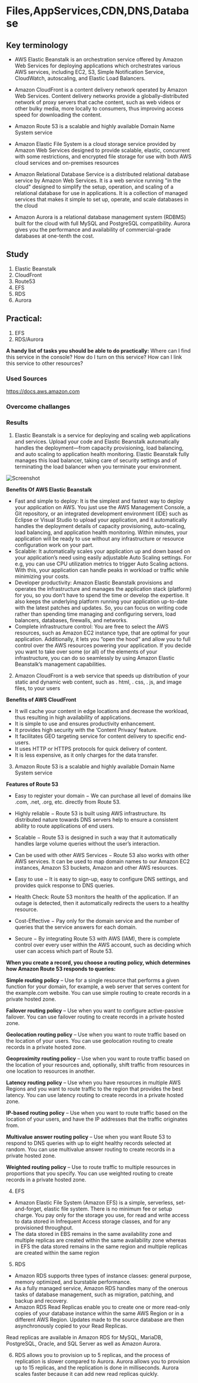 # Files,AppServices,CDN,DNS,Database



## Key terminology

* AWS Elastic Beanstalk is an orchestration service offered by Amazon Web Services for deploying applications which orchestrates various AWS services, including EC2, S3, Simple Notification Service, CloudWatch, autoscaling, and Elastic Load Balancers.

* Amazon CloudFront is a content delivery network operated by Amazon Web Services. Content delivery networks provide a globally-distributed network of proxy servers that cache content, such as web videos or other bulky media, more locally to consumers, thus improving access speed for downloading the content.

* Amazon Route 53 is a scalable and highly available Domain Name System service

* Amazon Elastic File System is a cloud storage service provided by Amazon Web Services designed to provide scalable, elastic, concurrent with some restrictions, and encrypted file storage for use with both AWS cloud services and on-premises resources

* Amazon Relational Database Service is a distributed relational database service by Amazon Web Services. It is a web service running "in the cloud" designed to simplify the setup, operation, and scaling of a relational database for use in applications. It is a collection of managed services that makes it simple to set up, operate, and scale databases in the cloud

* Amazon Aurora is a relational database management system (RDBMS) built for the cloud with full MySQL and PostgreSQL compatibility. Aurora gives you the performance and availability of commercial-grade databases at one-tenth the cost.

## Study

1. Elastic Beanstalk
2. CloudFront
3. Route53
4. EFS	
5. RDS
6. Aurora

## Practical:

1. EFS	
2. RDS/Aurora

**A handy list of tasks you should be able to do practically:**
Where can I find this service in the console?
How do I turn on this service?
How can I link this service to other resources?

### Used Sources

https://docs.aws.amazon.com

### Overcome challanges

### Results 

1. Elastic Beanstalk is a service for deploying and scaling web applications and services. Upload your code and Elastic Beanstalk automatically handles the deployment—from capacity provisioning, load balancing, and auto scaling to application health monitoring.
Elastic Beanstalk fully manages this load balancer, taking care of security settings and of terminating the load balancer when you terminate your environment.

![Screenshot](https://github.com/Techgrounds-Cloud-9/cloud-9-elenageller/blob/main/00_includes/AWS%20week2/aws13-01.jpeg)

**Benefits Of AWS Elastic Beanstalk**

* Fast and simple to deploy: It is the simplest and fastest way to deploy your application on AWS. You just use the AWS Management Console, a Git repository, or an integrated development environment (IDE) such as Eclipse or Visual Studio to upload your application, and it automatically handles the deployment details of capacity provisioning, auto-scaling, load balancing, and application health monitoring. Within minutes, your application will be ready to use without any infrastructure or resource configuration work on your part.
* Scalable: It automatically scales your application up and down based on your application’s need using easily adjustable Auto Scaling settings. For e.g, you can use CPU utilization metrics to trigger Auto Scaling actions. With this, your application can handle peaks in workload or traffic while minimizing your costs.
* Developer productivity: Amazon Elastic Beanstalk provisions and operates the infrastructure and manages the application stack (platform) for you, so you don’t have to spend the time or develop the expertise. It also keeps the underlying platform running your application up-to-date with the latest patches and updates. So, you can focus on writing code rather than spending time managing and configuring servers, load balancers, databases, firewalls, and networks.
* Complete infrastructure control: You are free to select the AWS resources, such as Amazon EC2 instance type, that are optimal for your application. Additionally, it lets you “open the hood” and allow you to full control over the AWS resources powering your application. If you decide you want to take over some (or all) of the elements of your infrastructure, you can do so seamlessly by using Amazon Elastic Beanstalk’s management capabilities.

2. Amazon CloudFront is a web service that speeds up distribution of your static and dynamic web content, such as . html, . css, . js, and image files, to your users

**Benefits of AWS CloudFront**
* It will cache your content in edge locations and decrease the workload, thus resulting in high availability of applications.
* It is simple to use and ensures productivity enhancement.
* It provides high security with the ‘Content Privacy’ feature.
* It facilitates GEO targeting service for content delivery to specific end-users.
* It uses HTTP or HTTPS protocols for quick delivery of content.
* It is less expensive, as it only charges for the data transfer.


3. Amazon Route 53 is a scalable and highly available Domain Name System service

**Features of Route 53**

* Easy to register your domain − We can purchase all level of domains like .com, .net, .org, etc. directly from Route 53.

* Highly reliable − Route 53 is built using AWS infrastructure. Its distributed nature towards DNS servers help to ensure a consistent ability to route applications of end users.

* Scalable − Route 53 is designed in such a way that it automatically handles large volume queries without the user’s interaction.

* Can be used with other AWS Services − Route 53 also works with other AWS services. It can be used to map domain names to our Amazon EC2 instances, Amazon S3 buckets, Amazon and other AWS resources.

* Easy to use − It is easy to sign-up, easy to configure DNS settings, and provides quick response to DNS queries.

* Health Check: Route 53 monitors the health of the application. If an outage is detected, then it automatically redirects the users to a healthy resource.

* Cost-Effective − Pay only for the domain service and the number of queries that the service answers for each domain.

* Secure − By integrating Route 53 with AWS (IAM), there is complete control over every user within the AWS account, such as deciding which user can access which part of Route 53.

**When you create a record, you choose a routing policy, which determines how Amazon Route 53 responds to queries:**

**Simple routing policy** – Use for a single resource that performs a given function for your domain, for example, a web server that serves content for the example.com website. 
You can use simple routing to create records in a private hosted zone.

**Failover routing policy** – Use when you want to configure active-passive failover. 
You can use failover routing to create records in a private hosted zone.

**Geolocation routing policy** – Use when you want to route traffic based on the location of your users. 
You can use geolocation routing to create records in a private hosted zone.

**Geoproximity routing policy** – Use when you want to route traffic based on the location of your resources and, optionally, shift traffic from resources in one location to resources in another.

**Latency routing policy** – Use when you have resources in multiple AWS Regions and you want to route traffic to the region that provides the best latency. 
You can use latency routing to create records in a private hosted zone.

**IP-based routing policy** – Use when you want to route traffic based on the location of your users, and have the IP addresses that the traffic originates from.

**Multivalue answer routing policy** – Use when you want Route 53 to respond to DNS queries with up to eight healthy records selected at random. 
You can use multivalue answer routing to create records in a private hosted zone.

**Weighted routing policy** – Use to route traffic to multiple resources in proportions that you specify. 
You can use weighted routing to create records in a private hosted zone.

4. EFS
* Amazon Elastic File System (Amazon EFS) is a simple, serverless, set-and-forget, elastic file system. There is no minimum fee or setup charge. You pay only for the storage you use, for read and write access to data stored in Infrequent Access storage classes, and for any provisioned throughput.
* The data stored in EBS remains in the same availability zone and multiple replicas are created within the same availability zone whereas in EFS the data stored remains in the same region and multiple replicas are created within the same region

5. RDS
* Amazon RDS supports three types of instance classes: general purpose, memory optimized, and burstable performance.
* As a fully managed service, Amazon RDS handles many of the onerous tasks of database management, such as migration, patching, and backup and recovery.
* Amazon RDS Read Replicas enable you to create one or more read-only copies of your database instance within the same AWS Region or in a different AWS Region. Updates made to the source database are then asynchronously copied to your Read Replicas. 

 Read replicas are available in Amazon RDS for MySQL, MariaDB, PostgreSQL, Oracle, and SQL Server as well as Amazon Aurora.

6. RDS allows you to provision up to 5 replicas, and the process of replication is slower compared to Aurora. Aurora allows you to provision up to 15 replicas, and the replication is done in milliseconds. Aurora scales faster because it can add new read replicas quickly.

